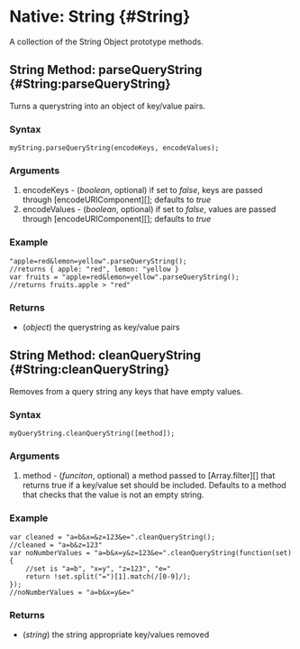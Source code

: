 Native: String {#String}
========================

A collection of the String Object prototype methods.

String Method: parseQueryString {#String:parseQueryString}
----------------------------------------------------------

Turns a querystring into an object of key/value pairs.

### Syntax

	myString.parseQueryString(encodeKeys, encodeValues);

### Arguments

1. encodeKeys - (*boolean*, optional) if set to *false*, keys are passed through [encodeURIComponent][]; defaults to *true*
1. encodeValues - (*boolean*, optional) if set to *false*, values are passed through [encodeURIComponent][]; defaults to *true*

### Example

	"apple=red&lemon=yellow".parseQueryString();
	//returns { apple: "red", lemon: "yellow }
	var fruits = "apple=red&lemon=yellow".parseQueryString();
	//returns fruits.apple > "red"

### Returns

* (*object*) the querystring as key/value pairs

String Method: cleanQueryString {#String:cleanQueryString}
----------------------------------------------------------

Removes from a query string any keys that have empty values.

### Syntax

	myQueryString.cleanQueryString([method]);

### Arguments

1. method - (*funciton*, optional) a method passed to [Array.filter][] that returns true if a key/value set should be included. Defaults to a method that checks that the value is not an empty string.

### Example

	var cleaned = "a=b&x=&z=123&e=".cleanQueryString();
	//cleaned = "a=b&z=123"
	var noNumberValues = "a=b&x=y&z=123&e=".cleanQueryString(function(set){
		//set is "a=b", "x=y", "z=123", "e="
		return !set.split("=")[1].match(/[0-9]/);
	});
	//noNumberValues = "a=b&x=y&e="

### Returns

* (*string*) the string appropriate key/values removed
